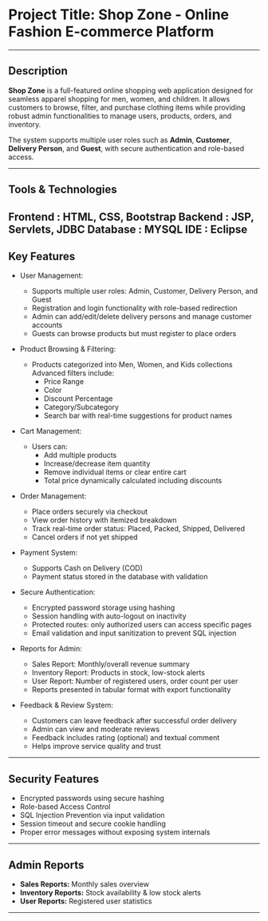 # Project Title: Shop Zone - Online Fashion E-commerce Platform

---

##  Description

**Shop Zone** is a full-featured online shopping web application designed for seamless apparel shopping for men, women, and children. It allows customers to browse, filter, and purchase clothing items while providing robust admin functionalities to manage users, products, orders, and inventory.

The system supports multiple user roles such as **Admin**, **Customer**, **Delivery Person**, and **Guest**, with secure authentication and role-based access.

---


##  Tools & Technologies

**Frontend** : HTML, CSS, Bootstrap 
**Backend** : JSP, Servlets, JDBC
**Database** : MYSQL
**IDE** :  Eclipse  
---

##  Key Features
 - User Management:
   - Supports multiple user roles: Admin, Customer, Delivery Person, and Guest
   - Registration and login functionality with role-based redirection
   - Admin can add/edit/delete delivery persons and manage customer accounts
   - Guests can browse products but must register to place orders

- Product Browsing & Filtering:
  - Products categorized into Men, Women, and Kids collections
    Advanced filters include:
     - Price Range
     - Color
     - Discount Percentage
     - Category/Subcategory
     - Search bar with real-time suggestions for product names

 - Cart Management:
     - Users can:
         - Add multiple products
         - Increase/decrease item quantity
         - Remove individual items or clear entire cart
         - Total price dynamically calculated including discounts
- Order Management:
    - Place orders securely via checkout
    - View order history with itemized breakdown
    - Track real-time order status: Placed, Packed, Shipped, Delivered
    - Cancel orders if not yet shipped
- Payment System:
    - Supports Cash on Delivery (COD)
    - Payment status stored in the database with validation
-  Secure Authentication:
    - Encrypted password storage using hashing
    - Session handling with auto-logout on inactivity
    - Protected routes: only authorized users can access specific pages
    - Email validation and input sanitization to prevent SQL injection

- Reports for Admin:
   - Sales Report: Monthly/overall revenue summary
   - Inventory Report: Products in stock, low-stock alerts
   - User Report: Number of registered users, order count per user
   - Reports presented in tabular format with export functionality
- Feedback & Review System:
   - Customers can leave feedback after successful order delivery
   - Admin can view and moderate reviews
   - Feedback includes rating (optional) and textual comment
   - Helps improve service quality and trust


---
##  Security Features

-  Encrypted passwords using secure hashing
-  Role-based Access Control
-  SQL Injection Prevention via input validation
-  Session timeout and secure cookie handling
-  Proper error messages without exposing system internals

---

##  Admin Reports

-  **Sales Reports:** Monthly sales overview
-  **Inventory Reports:** Stock availability & low stock alerts
-  **User Reports:** Registered user statistics

---


